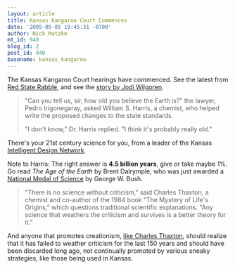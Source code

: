 ```yaml
---
layout: article
title: Kansas Kangaroo Court Commences
date: '2005-05-05 19:45:31 -0700'
author: Nick Matzke
mt_id: 940
blog_id: 2
post_id: 940
basename: kansas_kangaroo
---
```

The Kansas Kangaroo Court hearings have commenced.  See the latest from [Red State Rabble](http://redstaterabble.blogspot.com/), and see the [story by  Jodi Wilgoren](http://www.nytimes.com/2005/05/05/education/06cnd-evolution.html).

> "Can you tell us, sir, how old you believe the Earth is?" the lawyer, Pedro Irigonegaray, asked William S. Harris, a chemist, who helped write the proposed changes to the state standards.
> 
> "I don't know," Dr. Harris replied. "I think it's probably really old."

There's your 21st century science for you, from a leader of the Kansas [Intelligent Design Network](http://www.intelligentdesignnetwork.org/sci_standards.htm).

Note to Harris: The right answer is **4.5 billion years**, give or take maybe 1%.  Go read _The Age of the Earth_ by Brent Dalrymple, who was just awarded a [National Medal of Science](http://www.ncseweb.org/resources/news/2005/ZZ/936_ncse_supporter_dalrymple_recei_2_16_2005.asp) by George W. Bush. 

> "There is no science without criticism," said Charles Thaxton, a chemist and co-author of the 1984 book "The Mystery of Life's Origins," which questions traditional scientific explanations. "Any science that weathers the criticism and survives is a better theory for it."

And anyone that promotes creationism, [like Charles Thaxton](http://www.creationism.org/csshs/v15n3p23.htm), should realize that it has failed to weather criticism for the last 150 years and should have been discarded long ago, not continually promoted by various sneaky strategies, like those being used in Kansas.
